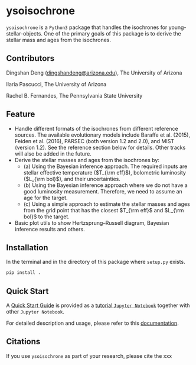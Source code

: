 # ysoisochrone

`ysoisochrone` is a `Python3` package that handles the isochrones for young-stellar-objects. One of the primary goals of this package is to derive the stellar mass and ages from the isochrones.

## Contributors

Dingshan Deng (dingshandeng@arizona.edu), The University of Arizona

Ilaria Pascucci, The University of Arizona

Rachel B. Fernandes, The Pennsylvania State University

## Feature 

- Handle different formats of the isochrones from different reference sources. The available evolutionary models include Baraffe et al. (2015), Feiden et al. (2016), PARSEC (both version 1.2 and 2.0), and MIST (version 1.2). See the reference section below for details. Other tracks will also be added in the future.
- Derive the stellar masses and ages from the isochrones by:
	- (a) Using the Bayesian inference approach. The required inputs are stellar effective temperature ($T_{\rm eff}$), bolometric luminosity ($L_{\rm bol}$), and their uncertainties.
	- (b) Using the Bayesian inference approach where we do not have a good luminosity measurement. Therefore, we need to assume an age for the target.
	- (c) Using a simple approach to estimate the stellar masses and ages from the grid point that has the closest $T_{\rm eff}$ and $L_{\rm bol}$ to the target.
- Basic plot utils to show Hertzsprung–Russell diagram, Bayesian inference results and others.

## Installation

In the terminal and in the directory of this package where `setup.py` exists.

```bash 
pip install .
```

## Quick Start

A [Quick Start Guide](./tutorials/ysoisochrone_basics.ipynb) is provided as a [tutorial `Jupyter Notebook`](./tutorials/) together with other `Jupyter Notebook`.

For detailed description and usage, please refer to this [documentation](./docs/build/html/index.html).

## Citations
If you use `ysoisochrone` as part of your research, please cite the xxx
